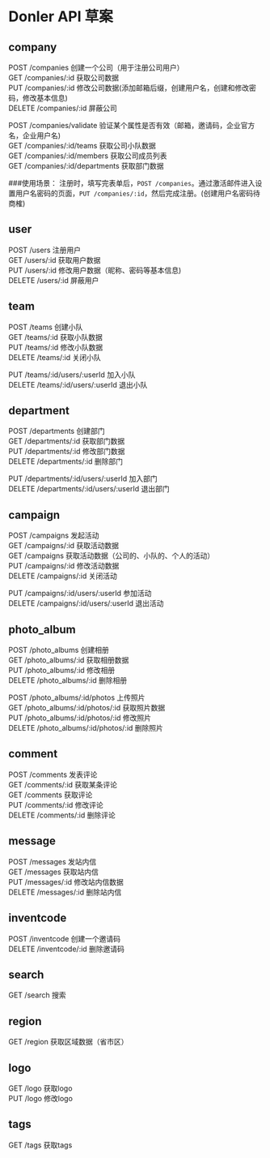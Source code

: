 # Donler API 草案
## company
POST /companies 创建一个公司（用于注册公司用户）  
GET /companies/:id 获取公司数据  
PUT /companies/:id 修改公司数据(添加邮箱后缀，创建用户名，创建和修改密码，修改基本信息)  
DELETE /companies/:id 屏蔽公司  

POST /companies/validate 验证某个属性是否有效（邮箱，邀请码，企业官方名，企业用户名)  
GET /companies/:id/teams 获取公司小队数据  
GET /companies/:id/members 获取公司成员列表  
GET /companies/:id/departments 获取部门数据  

###使用场景：
注册时，填写完表单后，`POST /companies`。通过激活邮件进入设置用户名密码的页面，`PUT /companies/:id`，然后完成注册。(创建用户名密码待商榷)


## user
POST /users 注册用户  
GET /users/:id 获取用户数据  
PUT /users/:id 修改用户数据（昵称、密码等基本信息)  
DELETE /users/:id 屏蔽用户  

## team
POST /teams 创建小队  
GET /teams/:id 获取小队数据  
PUT /teams/:id 修改小队数据  
DELETE /teams/:id 关闭小队  

PUT /teams/:id/users/:userId 加入小队  
DELETE /teams/:id/users/:userId 退出小队  

## department
POST /departments 创建部门  
GET /departments/:id 获取部门数据  
PUT /departments/:id 修改部门数据  
DELETE /departments/:id 删除部门  

PUT /departments/:id/users/:userId 加入部门  
DELETE /departments/:id/users/:userId 退出部门  

## campaign
POST /campaigns 发起活动  
GET /campaigns/:id 获取活动数据  
GET /campaigns 获取活动数据（公司的、小队的、个人的活动）  
PUT /campaigns/:id 修改活动数据  
DELETE /campaigns/:id 关闭活动  

PUT /campaigns/:id/users/:userId 参加活动  
DELETE /campaigns/:id/users/:userId 退出活动  

## photo_album
POST /photo_albums 创建相册  
GET /photo_albums/:id 获取相册数据  
PUT /photo_albums/:id 修改相册  
DELETE /photo_albums/:id 删除相册  

POST /photo_albums/:id/photos 上传照片  
GET /photo_albums/:id/photos/:id 获取照片数据  
PUT /photo_albums/:id/photos/:id 修改照片  
DELETE /photo_albums/:id/photos/:id 删除照片  

## comment
POST /comments 发表评论  
GET /comments/:id 获取某条评论  
GET /comments 获取评论  
PUT /comments/:id 修改评论  
DELETE /comments/:id 删除评论  

## message
POST /messages 发站内信  
GET /messages 获取站内信  
PUT /messages/:id 修改站内信数据  
DELETE /messages/:id 删除站内信  

## inventcode
POST /inventcode 创建一个邀请码  
DELETE /inventcode/:id 删除邀请码  

## search
GET /search 搜索  

## region
GET /region 获取区域数据（省市区）  

## logo
GET /logo 获取logo  
PUT /logo 修改logo  

## tags
GET /tags 获取tags  